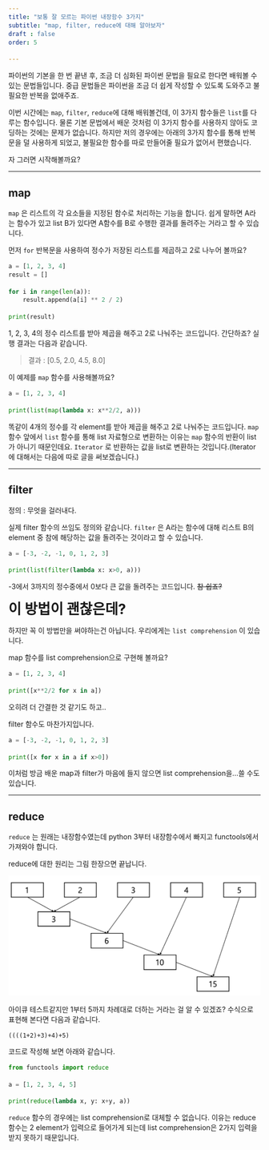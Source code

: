 ```yaml
---
title: "보통 잘 모르는 파이썬 내장함수 3가지"
subtitle: "map, filter, reduce에 대해 알아보자"
draft : false
order: 5

---
```


파이썬의 기본을 한 번 끝낸 후, 조금 더 심화된 파이썬 문법을 필요로 한다면 배워볼 수 있는 문법들입니다. 중급 문법들은 파이썬을 조금 더 쉽게 작성할 수 있도록 도와주고 불필요한 반복을 없애주죠. 

이번 시간에는 `map`, `filter`, `reduce`에 대해 배워볼건데, 이 3가지 함수들은 `list`를 다루는 함수입니다. 물론 기본 문법에서 배운 것처럼 이 3가지 함수를 사용하지 않아도 코딩하는 것에는 문제가 없습니다. 하지만 저의 경우에는 아래의 3가지 함수를 통해 반복문을 덜 사용하게 되었고, 불필요한 함수를 따로 만들어줄 필요가 없어서 편했습니다.

자 그러면 시작해볼까요?

---
## map

`map` 은 리스트의 각 요소들을 지정된 함수로 처리하는 기능을 합니다. 쉽게 말하면 A라는 함수가 있고 list B가 있다면 A함수를 B로 수행한 결과를 돌려주는 거라고 할 수 있습니다.

먼저 `for` 반복문을 사용하여 정수가 저장된 리스트를 제곱하고 2로 나누어 볼까요?

```python
a = [1, 2, 3, 4]
result = []

for i in range(len(a)):
    result.append(a[i] ** 2 / 2)

print(result)
```

1, 2, 3, 4의 정수 리스트를 받아 제곱을 해주고 2로 나눠주는 코드입니다. 간단하죠? 실행 결과는 다음과 같습니다.

> 결과 : [0.5, 2.0, 4.5, 8.0]

이 예제를 `map` 함수를 사용해볼까요?

```python
a = [1, 2, 3, 4]

print(list(map(lambda x: x**2/2, a)))
```

똑같이 4개의 정수를 각 element를 받아 제곱을 해주고 2로 나눠주는 코드입니다. `map` 함수 앞에서 `list` 함수를 통해 list 자료형으로 변환하는 이유는 `map` 함수의 반환이 list가 아니기 때문인데요. `Iterator` 로 반환하는 값을 list로 변환하는 것입니다.(Iterator에 대해서는 다음에 따로 글을 써보겠습니다.)

---
## filter

정의 : 무엇을 걸러내다.

실제 filter 함수의 쓰임도 정의와 같습니다. `filter` 은 A라는 함수에 대해 리스트 B의 element 중 참에 해당하는 값을 돌려주는 것이라고 할 수 있습니다.

```python
a = [-3, -2, -1, 0, 1, 2, 3]

print(list(filter(lambda x: x>0, a)))
```

-3에서 3까지의 정수중에서 0보다 큰 값을 돌려주는 코드입니다. ~~참 쉽죠?~~

<span style="
font-size: 2em;
font-weight: bold;">
이 방법이 괜찮은데?
</span>


하지만 꼭 이 방법만을 써야하는건 아닙니다. 우리에게는 `list comprehension` 이 있습니다.

map 함수를 list comprehension으로 구현해 볼까요?

```python
a = [1, 2, 3, 4]

print([x**2/2 for x in a])
```

오히려 더 간결한 것 같기도 하고..

filter 함수도 마찬가지입니다.

```python
a = [-3, -2, -1, 0, 1, 2, 3]

print([x for x in a if x>0])
```



이처럼 방금 배운 map과 filter가 마음에 들지 않으면 list comprehension을...쓸 수도 있습니다.

---
## reduce

`reduce` 는 원래는 내장함수였는데 python 3부터 내장함수에서 빠지고 functools에서 가져와야 합니다.

reduce에 대한 원리는 그림 한장으면 끝납니다.

![](img/reduce.png)



아이큐 테스트같지만 1부터 5까지 차례대로 더하는 거라는 걸 알 수 있겠죠? 수식으로 표현해 본다면 다음과 같습니다.

```
((((1+2)+3)+4)+5)
```

코드로 작성해 보면 아래와 같습니다.

```python
from functools import reduce

a = [1, 2, 3, 4, 5]

print(reduce(lambda x, y: x+y, a))
```

`reduce` 함수의 경우에는 list comprehension로 대체할 수 없습니다. 이유는 reduce 함수는 2 element가 입력으로 들어가게 되는데 list comprehension은 2가지 입력을 받지 못하기 때문입니다.


